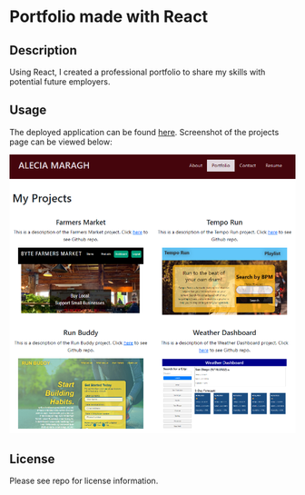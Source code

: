 # Portfolio made with React

## Description

Using React, I created a professional portfolio to share my skills with potential future employers.

## Usage

The deployed application can be found [here](https://amaragh.github.io/react-my-portfolio/). Screenshot of the projects page can be viewed below:

![Sample of 4 projects on portfolio page.](./assets/images/portfolio.png)

## License

Please see repo for license information.